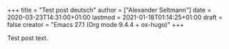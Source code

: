 +++
title = "Test post deutsch"
author = ["Alexander Seltmann"]
date = 2020-03-23T14:31:00+01:00
lastmod = 2021-01-18T01:14:25+01:00
draft = false
creator = "Emacs 27.1 (Org mode 9.4.4 + ox-hugo)"
+++

Test post text.

